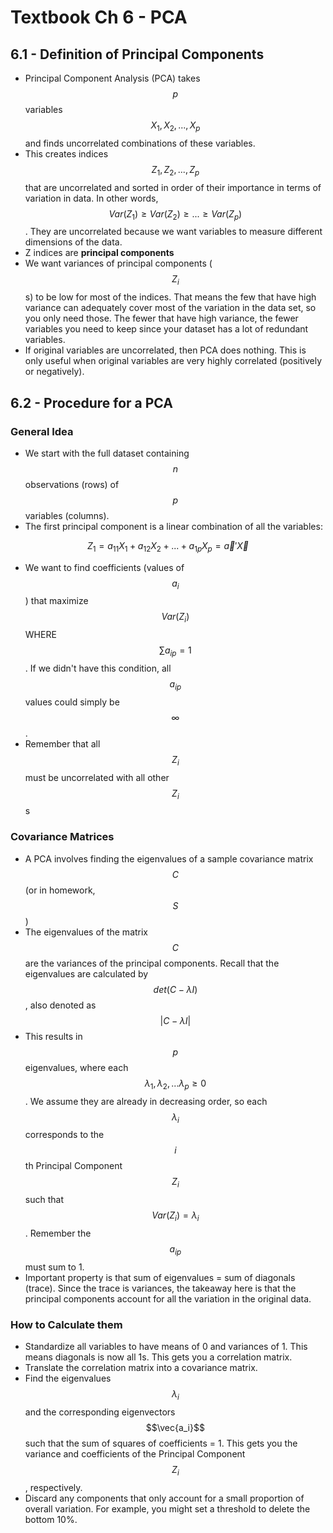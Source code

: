 # Textbook Ch 6 - PCA

## 6.1 - Definition of Principal Components

* Principal Component Analysis \(PCA\) takes $$p$$ variables $$X_1, X_2, ..., X_p$$and finds uncorrelated combinations of these variables.
* This creates indices $$Z_1, Z_2, ..., Z_p$$that are uncorrelated and sorted in order of their importance in terms of variation in data. In other words, $$Var(Z_1) \ge Var(Z_2) \ge ... \ge Var(Z_p)$$. They are uncorrelated because we want variables to measure different dimensions of the data.
* Z indices are **principal components**
* We want variances of principal components \($$Z_i$$s\) to be low for most of the indices. That means the few that have high variance can adequately cover most of the variation in the data set, so you only need those. The fewer that have high variance, the fewer variables you need to keep since your dataset has a lot of redundant variables.
* If original variables are uncorrelated, then PCA does nothing. This is only useful when original variables are very highly correlated \(positively or negatively\).

## 6.2 - Procedure for a PCA

### General Idea

* We start with the full dataset containing $$n$$ observations \(rows\) of $$p$$ variables \(columns\).
* The first principal component is a linear combination of all the variables:

$$Z_1 = a_{11}X_1 + a_{12}X_2 + ... + a_{1p}X_p = \vec{a}'\vec{X}$$

* We want to find coefficients \(values of $$a_i$$\) that maximize $$Var(Z_i)$$ WHERE $$\sum{a_{ip}} = 1$$. If we didn't have this condition, all $$a_{ip}$$ values could simply be $$\infty$$.
* Remember that all $$Z_i$$ must be uncorrelated with all other $$Z_i$$s

### Covariance Matrices

* A PCA involves finding the eigenvalues of a sample covariance matrix $$C$$ \(or in homework, $$S$$\)
* The eigenvalues of the matrix $$C$$ are the variances of the principal components. Recall that the eigenvalues are calculated by $$det(C - \lambda I)$$, also denoted as $$| C - \lambda I |$$
* This results in $$p$$ eigenvalues, where each $$\lambda_1, \lambda_2, ...\lambda_p \ge 0$$. We assume they are already in decreasing order, so each $$\lambda_i$$ corresponds to the $$i$$th Principal Component $$Z_i$$ such that $$Var(Z_i) = \lambda_i$$. Remember the $$a_{ip}$$ must sum to 1.
* Important property is that sum of eigenvalues = sum of diagonals \(trace\). Since the trace is variances, the takeaway here is that the principal components account for all the variation in the original data.

### How to Calculate them

* Standardize all variables to have means of 0 and variances of 1. This means diagonals is now all 1s. This gets you a correlation matrix.
* Translate the correlation matrix into a covariance matrix.
* Find the eigenvalues $$\lambda_i$$ and the corresponding eigenvectors $$\vec{a_i}$$ such that the sum of squares of coefficients = 1. This gets you the variance and coefficients of the Principal Component $$Z_i$$, respectively.
* Discard any components that only account for a small proportion of overall variation. For example, you might set a threshold to delete the bottom 10%.

